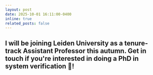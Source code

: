 ```yaml
---
layout: post
date: 2025-10-01 16:11:00-0400
inline: true
related_posts: false
---
```


I will be joining Leiden University as a tenure-track Assistant Professor this autumn. Get in touch if you're interested in doing a PhD in system verification :cherry_blossom:! 
---


